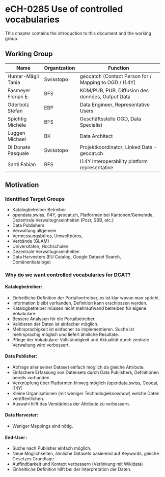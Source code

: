 # eCH-0285 Use of controlled vocabularies

This chapter contains the introduction to this document and the working group.

## Working Group

| Name                           | Organization | Function                                              |
|--------------------------------|--------------|-------------------------------------------------------|
| Humar-Mägli Tania              | Swisstopo    | geocatch (Contact Person for / Mapping to OGD / I14Y) |
| Fasmeyer Florian E.            | BFS          | KOM/PUB, PUB, Diffusion des données, Output Data      |
| Oderbolz Stefan                | EBP          | Data Engineer, Representative Users                   |
| Spichtig Michèle               | BFS          | Geschäftsstelle OGD, Data Specialist                  |
| Luggen Michael                 | BK           | Data Architect                                        |
| Di Donate Pasquale             | Swisstopo    | Projektkoordinator, Linked Data - geocat.ch           |
| Santi Fabian                   | BFS          | I14Y Interoperability platform representative         |

## Motivation

### Identified Target Groups

  * Katalogbetreiber Betreiber
  * opendata.swiss, I14Y, geocat.ch, Platformen bei Kantonen/Gemeinde, Dezentrale Verwaltugnseinheiten (Post, SBB, etc.)
  * Data Publishers
  * Verwaltung allgemein
  * Vermessungsbüros, Umweltbüros,
  * Verbände (GLAM)
  * Universitäten, Hochschulen
  * Dezentrale Verwaltugnseinheiten
  * Data Harvesters (EU Catalog, Google Dataset Search, Domänenkataloge)

### Why do we want controlled vocabularies for DCAT?

#### Katalogbetreiber:
* Einheitliche Definition der Portalbertreiber, es ist klar wavon man spricht.
* Information bleibt vorhanden, Definition kann erschlossen werden.
* Katalogbetreiber müssen nicht mehraufwand betreiben für eigene Vokabulare.
* Bessere Analysen für die Portalbetreiber. 
* Validieren der Daten ist einfacher möglich.
* Mehrsprachigkeit ist einfacher zu implementieren. Suche ist mehrsprachig möglich und liefert ähnliche Resultate.
* Pflege der Vokabulare: Vollständigkeit und Aktualität durch zentrale Verwaltung wird verbessert.

#### Data Publisher:
* Abfrage aller seiner Dataset einfach möglich da gleiche Attribute.
* Einfachere Erfassung von Datensets durch Data Publishers, Definitionen bereits vorhanden.
* Verknüpfung über Platformen hinweg möglich (opendata.swiss, Geocat, I14Y)
* Kleine Organisationen (mit weniger Technologieknowhow) welche Daten veröffentlichen.
* Auswahl hilft das Verstädniss der Attribute zu verbessern.
 
#### Data Harvester:
* Weniger Mappings sind nötig.

#### End-User :
* Suche nach Publisher einfach möglich.
* Neue Möglichkeiten, ähnliche Datasets basierend auf Keywords, gleiche Gesetzes Grundlage.
* Auffindbarkeit und Kontext verbessern (Verlinkung mit Wikidata)
* Einheitliche Definition hilft bei der Interpretation der Daten.
